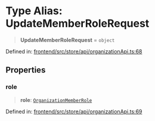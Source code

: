 # Type Alias: UpdateMemberRoleRequest

> **UpdateMemberRoleRequest** = `object`

Defined in: [frontend/src/store/api/organizationApi.ts:68](https://github.com/lsendel/sass/blob/ca8b2b87627589617e0de57047e1f50d53e78078/frontend/src/store/api/organizationApi.ts#L68)

## Properties

### role

> **role**: [`OrganizationMemberRole`](OrganizationMemberRole.md)

Defined in: [frontend/src/store/api/organizationApi.ts:69](https://github.com/lsendel/sass/blob/ca8b2b87627589617e0de57047e1f50d53e78078/frontend/src/store/api/organizationApi.ts#L69)
